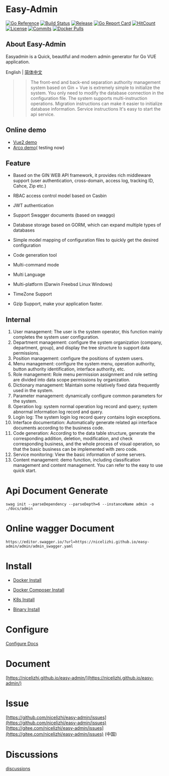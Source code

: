 
# Easy-Admin
[![Go Reference](https://godoc.org/github.com/nicelizhi/easy-admin?status.svg)](https://godoc.org/github.com/nicelizhi/easy-admin)
[![Build Status](https://github.com/nicelizhi/easy-admin/workflows/Build/badge.svg)](https://github.com/nicelizhi/easy-admin)
[![Release](https://img.shields.io/github/release/nicelizhi/easy-admin.svg?style=flat-square)](https://github.com/nicelizhi/easy-admin/releases)
[![Go Report Card](https://goreportcard.com/badge/github.com/nicelizhi/easy-admin)](https://goreportcard.com/report/github.com/nicelizhi/easy-admin)
[![HitCount](https://views.whatilearened.today/views/github/nicelizhi/easy-admin.svg)](https://github.com/nicelizhi/easy-admin)
[![License](https://img.shields.io/github/license/nicelizhi/easy-admin
)](https://github.com/nicelizhi/easy-admin)
[![Commits](https://img.shields.io/github/commit-activity/m/nicelizhi/easy-admin?color=ffff00)](https://github.com/nicelizhi/easy-admin/commits/main)
[![Docker Pulls](https://img.shields.io/docker/pulls/nicesteven/easy-admin)](https://hub.docker.com/r/nicesteven/easy-admin)


## About Easy-Admin

Easyadmin is a Quick, beautiful and modern admin generator for Go VUE application.

English | [简体中文](https://nicelizhi.github.io/easy-admin/zh/)


>> The front-end and back-end separation authority management system based on Gin + Vue  is extremely simple to initialize the system. You only need to modify the database connection in the configuration file. The system supports multi-instruction operations. Migration instructions can make it easier to initialize database information. Service instructions It's easy to start the api service.

## Online demo
- [Vue2 demo](https://easy-admin-ui.vercel.app)  
- [Arco demo](https://hello-arco-pro.vercel.app/)( testing now)  

##  Feature

- Based on the GIN WEB API framework, it provides rich middleware support (user authentication, cross-domain, access log, tracking ID, Cahce, Zip etc.)

- RBAC access control model based on Casbin

- JWT authentication

- Support Swagger documents (based on swaggo)

- Database storage based on GORM, which can expand multiple types of databases

- Simple model mapping of configuration files to quickly get the desired configuration

- Code generation tool

- Multi-command mode

- Multi Language

- Multi-platform (Darwin Freebsd Linux Windows)

- TimeZone Support

- Gzip Support, make your application faster.


## Internal

1. User management: The user is the system operator, this function mainly completes the system user configuration.
2. Department management: configure the system organization (company, department, group), and display the tree structure to support data permissions.
3. Position management: configure the positions of system users.
4. Menu management: configure the system menu, operation authority, button authority identification, interface authority, etc.
5. Role management: Role menu permission assignment and role setting are divided into data scope permissions by organization.
6. Dictionary management: Maintain some relatively fixed data frequently used in the system.
7. Parameter management: dynamically configure common parameters for the system.
8. Operation log: system normal operation log record and query; system abnormal information log record and query.
9. Login log: The system login log record query contains login exceptions.
1. Interface documentation: Automatically generate related api interface documents according to the business code.
1. Code generation: According to the data table structure, generate the corresponding addition, deletion, modification, and check corresponding business, and the whole process of visual operation, so that the basic business can be implemented with zero code.
1. Service monitoring: View the basic information of some servers.
1. Content management: demo function, including classification management and content management. You can refer to the easy to use quick start.


# Api Document Generate

```
swag init --parseDependency --parseDepth=6 --instanceName admin -o ./docs/admin
```

# Online wagger Document

```
https://editor.swagger.io/?url=https://nicelizhi.github.io/easy-admin/admin/admin_swagger.yaml
```

# Install

- [Docker Install](https://nicelizhi.github.io/easy-admin/guide/install/docker)

- [Docker Composer Install](https://nicelizhi.github.io/easy-admin/guide/install/docker-composer)

- [K8s Install](https://nicelizhi.github.io/easy-admin/guide/install/k8s)

- [Binary Install](https://nicelizhi.github.io/easy-admin/guide/install/binary)


# Configure

[Configure Docs](https://nicelizhi.github.io/easy-admin/guide/configure/)

# Document
[https://nicelizhi.github.io/easy-admin/](https://nicelizhi.github.io/easy-admin/) 

# Issue
[https://github.com/nicelizhi/easy-admin/issues](https://github.com/nicelizhi/easy-admin/issues)   
[https://gitee.com/nicelizhi/easy-admin/issues](https://gitee.com/nicelizhi/easy-admin/issues)  (中国)

# Discussions
[discussions](https://github.com/nicelizhi/easy-admin/discussions) 
